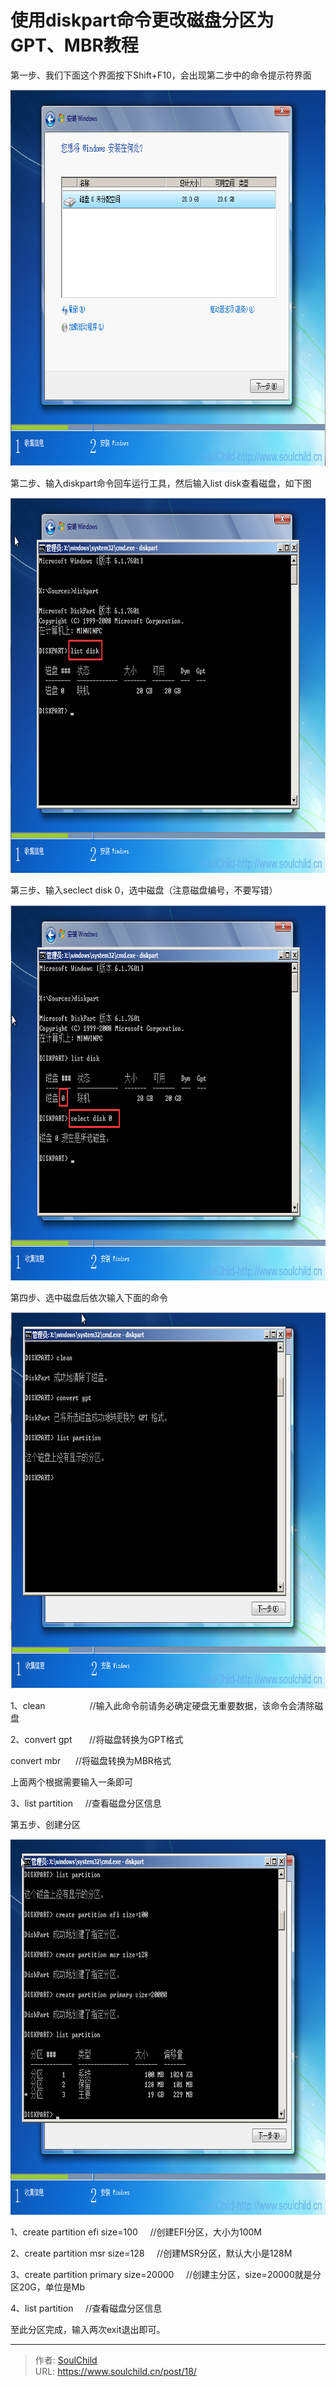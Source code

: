 # 使用diskpart命令更改磁盘分区为GPT、MBR教程

<!--more-->
第一步、我们下面这个界面按下Shift+F10，会出现第二步中的命令提示符界面

<img class="alignnone size-full wp-image-61" src="images/1.png" alt="" width="802" height="602" />

第二步、输入diskpart命令回车运行工具，然后输入list disk查看磁盘，如下图

<img class="alignnone size-full wp-image-65" src="images/2-1.png" alt="" width="801" height="600" />

第三步、输入seclect disk 0，选中磁盘（注意磁盘编号，不要写错）

<img class="alignnone size-full wp-image-66" src="images/3.png" alt="" width="800" height="601" />

第四步、选中磁盘后依次输入下面的命令

<img class="alignnone size-full wp-image-67" src="images/4.png" alt="" width="800" height="602" />

1、clean                  //输入此命令前请务必确定硬盘无重要数据，该命令会清除磁盘

2、convert gpt       //将磁盘转换为GPT格式

convert mbr      //将磁盘转换为MBR格式

上面两个根据需要输入一条即可

3、list partition     //查看磁盘分区信息

第五步、创建分区

<img class="alignnone size-full wp-image-68" src="images/5.png" alt="" width="794" height="601" />

1、create partition efi size=100     //创建EFI分区，大小为100M

2、create partition msr size=128     //创建MSR分区，默认大小是128M

3、create partition primary size=20000     //创建主分区，size=20000就是分区20G，单位是Mb

4、list partition     //查看磁盘分区信息

至此分区完成，输入两次exit退出即可。


---

> 作者: [SoulChild](https://www.soulchild.cn)  
> URL: https://www.soulchild.cn/post/18/  

